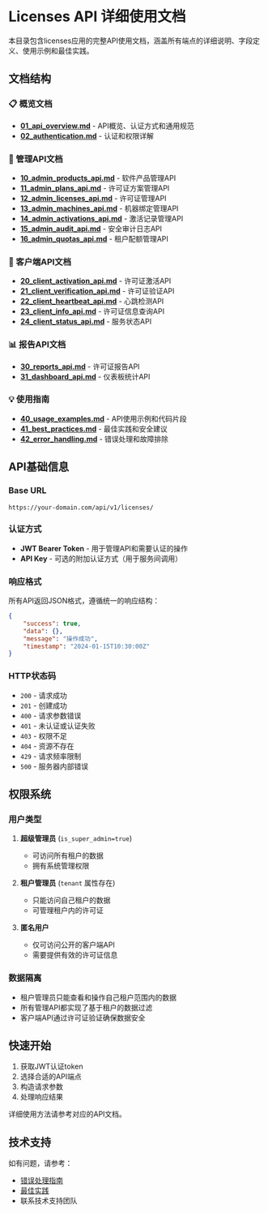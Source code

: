 # Licenses API 详细使用文档

本目录包含licenses应用的完整API使用文档，涵盖所有端点的详细说明、字段定义、使用示例和最佳实践。

## 文档结构

### 📋 概览文档
- **[01_api_overview.md](./01_api_overview.md)** - API概览、认证方式和通用规范
- **[02_authentication.md](./02_authentication.md)** - 认证和权限详解

### 🔧 管理API文档
- **[10_admin_products_api.md](./10_admin_products_api.md)** - 软件产品管理API
- **[11_admin_plans_api.md](./11_admin_plans_api.md)** - 许可证方案管理API  
- **[12_admin_licenses_api.md](./12_admin_licenses_api.md)** - 许可证管理API
- **[13_admin_machines_api.md](./13_admin_machines_api.md)** - 机器绑定管理API
- **[14_admin_activations_api.md](./14_admin_activations_api.md)** - 激活记录管理API
- **[15_admin_audit_api.md](./15_admin_audit_api.md)** - 安全审计日志API
- **[16_admin_quotas_api.md](./16_admin_quotas_api.md)** - 租户配额管理API

### 🚀 客户端API文档
- **[20_client_activation_api.md](./20_client_activation_api.md)** - 许可证激活API
- **[21_client_verification_api.md](./21_client_verification_api.md)** - 许可证验证API
- **[22_client_heartbeat_api.md](./22_client_heartbeat_api.md)** - 心跳检测API
- **[23_client_info_api.md](./23_client_info_api.md)** - 许可证信息查询API
- **[24_client_status_api.md](./24_client_status_api.md)** - 服务状态API

### 📊 报告API文档
- **[30_reports_api.md](./30_reports_api.md)** - 许可证报告API
- **[31_dashboard_api.md](./31_dashboard_api.md)** - 仪表板统计API

### 💡 使用指南
- **[40_usage_examples.md](./40_usage_examples.md)** - API使用示例和代码片段
- **[41_best_practices.md](./41_best_practices.md)** - 最佳实践和安全建议
- **[42_error_handling.md](./42_error_handling.md)** - 错误处理和故障排除

## API基础信息

### Base URL
```
https://your-domain.com/api/v1/licenses/
```

### 认证方式
- **JWT Bearer Token** - 用于管理API和需要认证的操作
- **API Key** - 可选的附加认证方式（用于服务间调用）

### 响应格式
所有API返回JSON格式，遵循统一的响应结构：

```json
{
    "success": true,
    "data": {},
    "message": "操作成功",
    "timestamp": "2024-01-15T10:30:00Z"
}
```

### HTTP状态码
- `200` - 请求成功
- `201` - 创建成功
- `400` - 请求参数错误
- `401` - 未认证或认证失败
- `403` - 权限不足
- `404` - 资源不存在
- `429` - 请求频率限制
- `500` - 服务器内部错误

## 权限系统

### 用户类型
1. **超级管理员** (`is_super_admin=true`)
   - 可访问所有租户的数据
   - 拥有系统管理权限

2. **租户管理员** (`tenant` 属性存在)
   - 只能访问自己租户的数据
   - 可管理租户内的许可证

3. **匿名用户**
   - 仅可访问公开的客户端API
   - 需要提供有效的许可证信息

### 数据隔离
- 租户管理员只能查看和操作自己租户范围内的数据
- 所有管理API都实现了基于租户的数据过滤
- 客户端API通过许可证验证确保数据安全

## 快速开始

1. 获取JWT认证token
2. 选择合适的API端点
3. 构造请求参数
4. 处理响应结果

详细使用方法请参考对应的API文档。

## 技术支持

如有问题，请参考：
- [错误处理指南](./42_error_handling.md)
- [最佳实践](./41_best_practices.md)
- 联系技术支持团队
